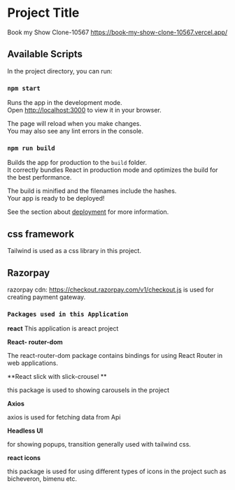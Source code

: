 # Project Title
Book my Show Clone-10567 https://book-my-show-clone-10567.vercel.app/

## Available Scripts

In the project directory, you can run:

### `npm start`

Runs the app in the development mode.\
Open [http://localhost:3000](http://localhost:3000) to view it in your browser.

The page will reload when you make changes.\
You may also see any lint errors in the console.


### `npm run build`

Builds the app for production to the `build` folder.\
It correctly bundles React in production mode and optimizes the build for the best performance.

The build is minified and the filenames include the hashes.\
Your app is ready to be deployed!

See the section about [deployment](https://facebook.github.io/create-react-app/docs/deployment) for more information.

## css framework
  
  Tailwind is used as a css library in this project.

## Razorpay

razorpay cdn: https://checkout.razorpay.com/v1/checkout.js is used for creating payment gateway.

### `Packages used in this Application`

**react**
This application is areact project

**React- router-dom**

The react-router-dom package contains bindings for using React Router in web applications.

**React slick with slick-crousel **

this package is used to showing carousels in the project

**Axios**

axios is used for fetching data from Api

**Headless UI**

for showing popups, transition generally used with tailwind css.

**react icons**

this package is used for using different types of icons in the project such as
 bicheveron, bimenu etc.
 


